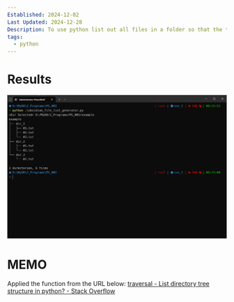 ```yaml
---
Established: 2024-12-02
Last Updated: 2024-12-28
Description: To use python list out all files in a folder so that the table can be directly copied and pasted to Obsidian notes.
tags:
  - python
---
```

# Results
![](execution.png)

# MEMO
Applied the function from the URL below:
[traversal - List directory tree structure in python? - Stack Overflow](https://stackoverflow.com/questions/9727673/list-directory-tree-structure-in-python)
